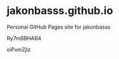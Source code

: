 # jakonbasss.github.io
Personal GitHub Pages site for jakonbasss






















































Ry7mBBHAR4

oiPxmZjlz
